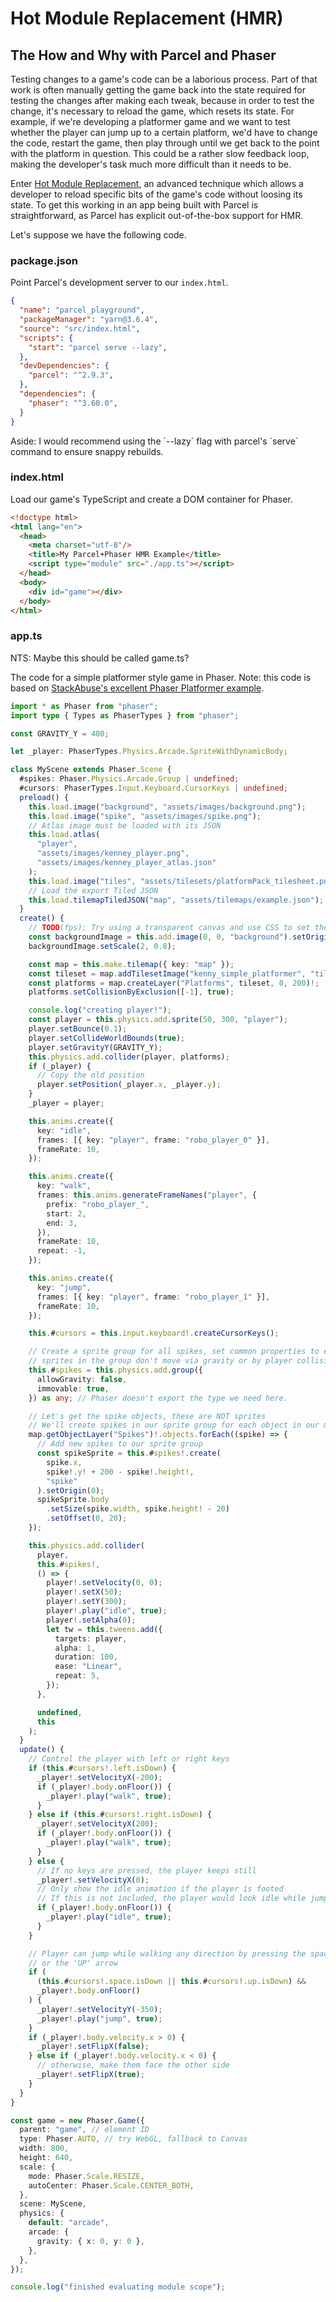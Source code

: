 # Hot Module Replacement (HMR)

## The How and Why with Parcel and Phaser

Testing changes to a game's code can be a laborious process. Part of that work is often manually getting the game back into the state required for testing the changes after making each tweak, because in order to test the change, it's necessary to reload the game, which resets its state. For example, if we're developing a platformer game and we want to test whether the player can jump up to a certain platform, we'd have to change the code, restart the game, then play through until we get back to the point with the platform in question. This could be a rather slow feedback loop, making the developer's task much more difficult than it needs to be.

Enter [Hot Module Replacement](https://parcel2-docs.vercel.app/features/hmr/), an advanced technique which allows a developer to reload specific bits of the game's code without loosing its state. To get this working in an app being built with Parcel is straightforward, as Parcel has explicit out-of-the-box support for HMR.

Let's suppose we have the following code.

### package.json

Point Parcel's development server to our `index.html`.

```json
{
  "name": "parcel_playground",
  "packageManager": "yarn@3.6.4",
  "source": "src/index.html",
  "scripts": {
    "start": "parcel serve --lazy",
  },
  "devDependencies": {
    "parcel": "^2.9.3",
  },
  "dependencies": {
    "phaser": "^3.60.0",
  }
}
```
<aside>Aside: I would recommend using the `--lazy` flag with parcel's `serve` command to ensure snappy rebuilds.</aside>

### index.html

Load our game's TypeScript and create a DOM container for Phaser.

```html
<!doctype html>
<html lang="en">
  <head>
    <meta charset="utf-8"/>
    <title>My Parcel+Phaser HMR Example</title>
    <script type="module" src="./app.ts"></script>
  </head>
  <body>
    <div id="game"></div>
  </body>
</html>
```

### app.ts

NTS: Maybe this should be called game.ts?

The code for a simple platformer style game in Phaser. Note: this code is based on [StackAbuse's excellent Phaser Platformer example](https://stackabuse.com/phaser-3-and-tiled-building-a-platformer/).

```typescript
import * as Phaser from "phaser";
import type { Types as PhaserTypes } from "phaser";

const GRAVITY_Y = 400;

let _player: PhaserTypes.Physics.Arcade.SpriteWithDynamicBody;

class MyScene extends Phaser.Scene {
  #spikes: Phaser.Physics.Arcade.Group | undefined;
  #cursors: PhaserTypes.Input.Keyboard.CursorKeys | undefined;
  preload() {
    this.load.image("background", "assets/images/background.png");
    this.load.image("spike", "assets/images/spike.png");
    // Atlas image must be loaded with its JSON
    this.load.atlas(
      "player",
      "assets/images/kenney_player.png",
      "assets/images/kenney_player_atlas.json"
    );
    this.load.image("tiles", "assets/tilesets/platformPack_tilesheet.png");
    // Load the export Tiled JSON
    this.load.tilemapTiledJSON("map", "assets/tilemaps/example.json");
  }
  create() {
    // TODO(fps): Try using a transparent canvas and use CSS to set the background image behind the canvas
    const backgroundImage = this.add.image(0, 0, "background").setOrigin(0, 0);
    backgroundImage.setScale(2, 0.8);

    const map = this.make.tilemap({ key: "map" });
    const tileset = map.addTilesetImage("kenny_simple_platformer", "tiles")!;
    const platforms = map.createLayer("Platforms", tileset, 0, 200)!;
    platforms.setCollisionByExclusion([-1], true);

    console.log("creating player!");
    const player = this.physics.add.sprite(50, 300, "player");
    player.setBounce(0.1);
    player.setCollideWorldBounds(true);
    player.setGravityY(GRAVITY_Y);
    this.physics.add.collider(player, platforms);
    if (_player) {
      // Copy the old position
      player.setPosition(_player.x, _player.y);
    }
    _player = player;

    this.anims.create({
      key: "idle",
      frames: [{ key: "player", frame: "robo_player_0" }],
      frameRate: 10,
    });

    this.anims.create({
      key: "walk",
      frames: this.anims.generateFrameNames("player", {
        prefix: "robo_player_",
        start: 2,
        end: 3,
      }),
      frameRate: 10,
      repeat: -1,
    });

    this.anims.create({
      key: "jump",
      frames: [{ key: "player", frame: "robo_player_1" }],
      frameRate: 10,
    });

    this.#cursors = this.input.keyboard!.createCursorKeys();

    // Create a sprite group for all spikes, set common properties to ensure that
    // sprites in the group don't move via gravity or by player collisions
    this.#spikes = this.physics.add.group({
      allowGravity: false,
      immovable: true,
    }) as any; // Phaser doesn't export the type we need here.

    // Let's get the spike objects, these are NOT sprites
    // We'll create spikes in our sprite group for each object in our map
    map.getObjectLayer("Spikes")!.objects.forEach((spike) => {
      // Add new spikes to our sprite group
      const spikeSprite = this.#spikes!.create(
        spike.x,
        spike!.y! + 200 - spike!.height!,
        "spike"
      ).setOrigin(0);
      spikeSprite.body
        .setSize(spike.width, spike.height! - 20)
        .setOffset(0, 20);
    });

    this.physics.add.collider(
      player,
      this.#spikes!,
      () => {
        player!.setVelocity(0, 0);
        player!.setX(50);
        player!.setY(300);
        player!.play("idle", true);
        player!.setAlpha(0);
        let tw = this.tweens.add({
          targets: player,
          alpha: 1,
          duration: 100,
          ease: "Linear",
          repeat: 5,
        });
      },

      undefined,
      this
    );
  }
  update() {
    // Control the player with left or right keys
    if (this.#cursors!.left.isDown) {
      _player!.setVelocityX(-200);
      if (_player!.body.onFloor()) {
        _player!.play("walk", true);
      }
    } else if (this.#cursors!.right.isDown) {
      _player!.setVelocityX(200);
      if (_player!.body.onFloor()) {
        _player!.play("walk", true);
      }
    } else {
      // If no keys are pressed, the player keeps still
      _player!.setVelocityX(0);
      // Only show the idle animation if the player is footed
      // If this is not included, the player would look idle while jumping
      if (_player!.body.onFloor()) {
        _player!.play("idle", true);
      }
    }

    // Player can jump while walking any direction by pressing the space bar
    // or the 'UP' arrow
    if (
      (this.#cursors!.space.isDown || this.#cursors!.up.isDown) &&
      _player!.body.onFloor()
    ) {
      _player!.setVelocityY(-350);
      _player!.play("jump", true);
    }
    if (_player!.body.velocity.x > 0) {
      _player!.setFlipX(false);
    } else if (_player!.body.velocity.x < 0) {
      // otherwise, make them face the other side
      _player!.setFlipX(true);
    }
  }
}

const game = new Phaser.Game({
  parent: "game", // element ID
  type: Phaser.AUTO, // try WebGL, fallback to Canvas
  width: 800,
  height: 640,
  scale: {
    mode: Phaser.Scale.RESIZE,
    autoCenter: Phaser.Scale.CENTER_BOTH,
  },
  scene: MyScene,
  physics: {
    default: "arcade",
    arcade: {
      gravity: { x: 0, y: 0 },
    },
  },
});

console.log("finished evaluating module scope");
```
